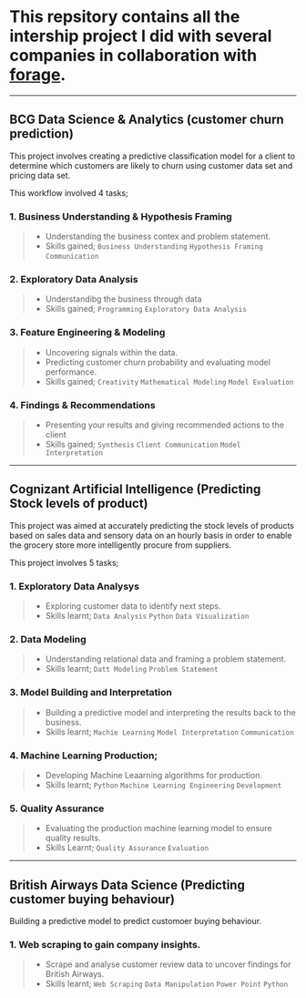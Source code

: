 # This repsitory contains all the intership project I did with several companies in collaboration with [forage](https://www.theforage.com).

---

## BCG Data Science  & Analytics (customer churn prediction)

This project involves creating a predictive classification model for a client to determine which customers are likely to churn using customer data set and pricing data set.

This workflow involved 4 tasks;

### 1. Business Understanding & Hypothesis Framing
> - Understanding the business contex and problem statement.
> - Skills gained; `Business Understanding` `Hypothesis Framing` `Communication`

### 2. Exploratory Data Analysis
> - Understandibg the business through data
> - Skills gained; `Programming` `Exploratory Data Analysis`

### 3. Feature Engineering & Modeling
> - Uncovering signals within the data. 
> - Predicting customer churn probability and evaluating model performance.
> - Skills gained; `Creativity` `Mathematical Modeling` `Model Evaluation`

### 4. Findings & Recommendations
> - Presenting your results and giving recommended actions to the client
> - Skills gained; `Synthesis` `Client Communication` `Model Interpretation`

---
## Cognizant Artificial Intelligence (Predicting Stock levels of product)

This project was aimed at accurately predicting the stock levels of products based on sales data and sensory data on an hourly basis in order to enable the grocery store more intelligently procure from suppliers.

This project involves 5 tasks;

### 1. Exploratory Data Analysys
> - Exploring customer data to identify next steps.
> - Skills learnt; `Data Analysis` `Python` `Data Visualization`

### 2. Data Modeling
> - Understanding relational data and framing a problem statement.
> - Skills learnt; `Datt Modeling` `Problem Statement`

### 3. Model Building and Interpretation
> - Building a predictive model and interpreting the results back to the business.
> - Skills learnt; `Machie Learning` `Model Interpretation` `Communication`

### 4. Machine Learning Production;
> - Developing Machine Leaarning algorithms for production.
> - Skills learnt; `Python` `Machine Learning Engineering` `Development`

### 5. Quality Assurance
> - Evaluating the production machine learning model to ensure quality results.
> - Skills Learnt; `Quality Assurance` `Evaluation`

---
## British Airways Data Science (Predicting customer buying behaviour)

Building a predictive model to predict customoer buying behaviour.

### 1. Web scraping to gain company insights.
> - Scrape and analyse customer review data to uncover findings for British Airways.
> - Skills learnt; `Web Scraping` `Data Manipulation` `Power Point` `Python`


